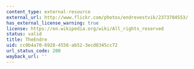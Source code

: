```yaml
---
content_type: external-resource
external_url: http://www.flickr.com/photos/endrevestvik/2373704553/
has_external_license_warning: true
license: https://en.wikipedia.org/wiki/All_rights_reserved
status: valid
title: TheEndre
uid: cc0b4a70-6928-4556-ab52-3ecd8345cc72
url_status_code: 200
wayback_url: ''
---
```

